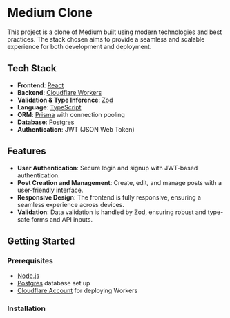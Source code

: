 # Medium Clone

This project is a clone of Medium built using modern technologies and best practices. The stack chosen aims to provide a seamless and scalable experience for both development and deployment.

## Tech Stack

- **Frontend**: [React](https://reactjs.org/)
- **Backend**: [Cloudflare Workers](https://workers.cloudflare.com/)
- **Validation & Type Inference**: [Zod](https://github.com/colinhacks/zod)
- **Language**: [TypeScript](https://www.typescriptlang.org/)
- **ORM**: [Prisma](https://www.prisma.io/) with connection pooling
- **Database**: [Postgres](https://www.postgresql.org/)
- **Authentication**: JWT (JSON Web Token)

## Features

- **User Authentication**: Secure login and signup with JWT-based authentication.
- **Post Creation and Management**: Create, edit, and manage posts with a user-friendly interface.
- **Responsive Design**: The frontend is fully responsive, ensuring a seamless experience across devices.
- **Validation**: Data validation is handled by Zod, ensuring robust and type-safe forms and API inputs.

## Getting Started

### Prerequisites

- [Node.js](https://nodejs.org/)
- [Postgres](https://www.postgresql.org/) database set up
- [Cloudflare Account](https://www.cloudflare.com/) for deploying Workers

### Installation

